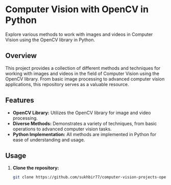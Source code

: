 # Computer Vision with OpenCV in Python

Explore various methods to work with images and videos in Computer Vision using the OpenCV library in Python.

## Overview

This project provides a collection of different methods and techniques for working with images and videos in the field of Computer Vision using the OpenCV library. From basic image processing to advanced computer vision applications, this repository serves as a valuable resource.

## Features

- **OpenCV Library:** Utilizes the OpenCV library for image and video processing.
- **Diverse Methods:** Demonstrates a variety of techniques, from basic operations to advanced computer vision tasks.
- **Python Implementation:** All methods are implemented in Python for ease of understanding and usage.

## Usage

1. **Clone the repository:**
   ```bash
   git clone https://github.com/sukhbir77/computer-vision-projects-opencv.git
